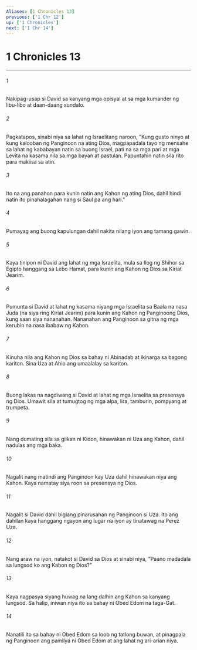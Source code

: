 ```yaml
---
Aliases: [1 Chronicles 13]
previous: ['1 Chr 12']
up: ['1 Chronicles']
next: ['1 Chr 14']
---
```

# 1 Chronicles 13

***

###### 1
Nakipag-usap si David sa kanyang mga opisyal at sa mga kumander ng libu-libo at daan-daang sundalo. 

###### 2
Pagkatapos, sinabi niya sa lahat ng Israelitang naroon, "Kung gusto ninyo at kung kalooban ng Panginoon na ating Dios, magpapadala tayo ng mensahe sa lahat ng kababayan natin sa buong Israel, pati na sa mga pari at mga Levita na kasama nila sa mga bayan at pastulan. Papuntahin natin sila rito para makiisa sa atin. 

###### 3
Ito na ang panahon para kunin natin ang Kahon ng ating Dios, dahil hindi natin ito pinahalagahan nang si Saul pa ang hari." 

###### 4
Pumayag ang buong kapulungan dahil nakita nilang iyon ang tamang gawin. 

###### 5
Kaya tinipon ni David ang lahat ng mga Israelita, mula sa Ilog ng Shihor sa Egipto hanggang sa Lebo Hamat, para kunin ang Kahon ng Dios sa Kiriat Jearim. 

###### 6
Pumunta si David at lahat ng kasama niyang mga Israelita sa Baala na nasa Juda (na siya ring Kiriat Jearim) para kunin ang Kahon ng Panginoong Dios, kung saan siya nananahan. Nananahan ang Panginoon sa gitna ng mga kerubin na nasa ibabaw ng Kahon. 

###### 7
Kinuha nila ang Kahon ng Dios sa bahay ni Abinadab at ikinarga sa bagong kariton. Sina Uza at Ahio ang umaalalay sa kariton. 

###### 8
Buong lakas na nagdiwang si David at lahat ng mga Israelita sa presensya ng Dios. Umawit sila at tumugtog ng mga alpa, lira, tamburin, pompyang at trumpeta. 

###### 9
Nang dumating sila sa giikan ni Kidon, hinawakan ni Uza ang Kahon, dahil nadulas ang mga baka. 

###### 10
Nagalit nang matindi ang Panginoon kay Uza dahil hinawakan niya ang Kahon. Kaya namatay siya roon sa presensya ng Dios. 

###### 11
Nagalit si David dahil biglang pinarusahan ng Panginoon si Uza. Ito ang dahilan kaya hanggang ngayon ang lugar na iyon ay tinatawag na Perez Uza. 

###### 12
Nang araw na iyon, natakot si David sa Dios at sinabi niya, "Paano madadala sa lungsod ko ang Kahon ng Dios?" 

###### 13
Kaya nagpasya siyang huwag na lang dalhin ang Kahon sa kanyang lungsod. Sa halip, iniwan niya ito sa bahay ni Obed Edom na taga-Gat. 

###### 14
Nanatili ito sa bahay ni Obed Edom sa loob ng tatlong buwan, at pinagpala ng Panginoon ang pamilya ni Obed Edom at ang lahat ng ari-arian niya.
